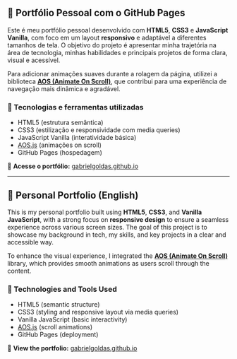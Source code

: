 ## 💼 Portfólio Pessoal com o GitHub Pages 

Este é meu portfólio pessoal desenvolvido com **HTML5**, **CSS3** e **JavaScript Vanilla**, com foco em um layout **responsivo** e adaptável a diferentes tamanhos de tela. O objetivo do projeto é apresentar minha trajetória na área de tecnologia, minhas habilidades e principais projetos de forma clara, visual e acessível.

Para adicionar animações suaves durante a rolagem da página, utilizei a biblioteca [**AOS (Animate On Scroll)**](https://michalsnik.github.io/aos/), que contribui para uma experiência de navegação mais dinâmica e agradável.

### 🔧 Tecnologias e ferramentas utilizadas
- HTML5 (estrutura semântica)
- CSS3 (estilização e responsividade com media queries)
- JavaScript Vanilla (interatividade básica)
- [AOS.js](https://michalsnik.github.io/aos/) (animações on scroll)
- GitHub Pages (hospedagem)

🔗 **Acesse o portfólio:** [gabrielgoldas.github.io](https://gabrielgoldas.github.io/)

---

## 💼 Personal Portfolio (English)

This is my personal portfolio built using **HTML5**, **CSS3**, and **Vanilla JavaScript**, with a strong focus on **responsive design** to ensure a seamless experience across various screen sizes. The goal of this project is to showcase my background in tech, my skills, and key projects in a clear and accessible way.

To enhance the visual experience, I integrated the [**AOS (Animate On Scroll)**](https://michalsnik.github.io/aos/) library, which provides smooth animations as users scroll through the content.

### 🔧 Technologies and Tools Used
- HTML5 (semantic structure)
- CSS3 (styling and responsive layout via media queries)
- Vanilla JavaScript (basic interactivity)
- [AOS.js](https://michalsnik.github.io/aos/) (scroll animations)
- GitHub Pages (deployment)

🔗 **View the portfolio:** [gabrielgoldas.github.io](https://gabrielgoldas.github.io/)
